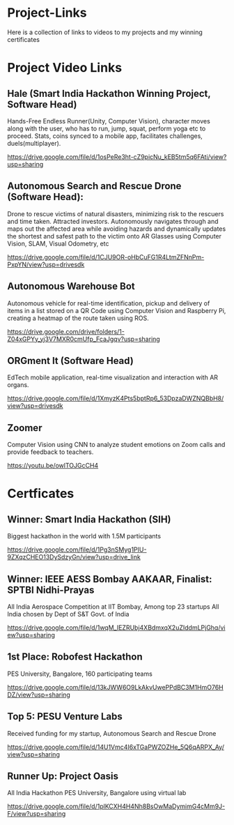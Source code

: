 # Project-Links
Here is a collection of links to videos to my projects and my winning certificates

# Project Video Links

## Hale (Smart India Hackathon Winning Project, Software Head)
Hands-Free Endless Runner(Unity, Computer Vision), character moves along with the user, who has to run, jump, squat, perform yoga etc to proceed. Stats, coins synced to a mobile app, facilitates challenges, duels(multiplayer). 

https://drive.google.com/file/d/1osPeRe3ht-cZ9picNu_kEB5tm5q6FAti/view?usp=sharing

## Autonomous Search and Rescue Drone (Software Head):
Drone to rescue victims of natural disasters, minimizing risk to the rescuers and time taken. Attracted investors.
Autonomously navigates through and maps out the affected area while avoiding hazards and dynamically updates the shortest and safest path to the victim onto AR Glasses using Computer Vision, SLAM, Visual Odometry, etc

https://drive.google.com/file/d/1CJU9OR-oHbCuFG1R4LtmZFNnPm-PxpYN/view?usp=drivesdk

## Autonomous Warehouse Bot
Autonomous vehicle for real-time identification, pickup and delivery of items in a list stored on a QR Code using Computer Vision and Raspberry Pi, creating a heatmap of the route taken using ROS.

https://drive.google.com/drive/folders/1-Z04xGPYy_yj3V7MXR0cmUfp_FcaJgqv?usp=sharing

## ORGment It (Software Head)
EdTech mobile application, real-time visualization and interaction with AR organs.

https://drive.google.com/file/d/1XmyzK4Pts5bptRp6_53DpzaDWZNQBbH8/view?usp=drivesdk

## Zoomer
Computer Vision using CNN to analyze student emotions on Zoom calls and provide feedback to teachers.

https://youtu.be/owlTOJGcCH4


# Certficates

## Winner: Smart India Hackathon (SIH)
Biggest hackathon in the world with 1.5M participants

https://drive.google.com/file/d/1Pg3nSMyg1PIU-9ZXqzCHEO13DySdzyGn/view?usp=drive_link

## Winner: IEEE AESS Bombay AAKAAR, Finalist: SPTBI Nidhi-Prayas  
All India Aerospace Competition at IIT Bombay, Among top 23 startups All India chosen by Dept of S&T Govt. of India

https://drive.google.com/file/d/1wqM_IEZRUbj4XBdmxqX2uZIddmLPjGhq/view?usp=sharing

## 1st Place: Robofest Hackathon
PES University, Bangalore, 160 participating teams

https://drive.google.com/file/d/13kJWW6O9LkAkvUwePPdBC3M1HmO76HDZ/view?usp=sharing

## Top 5: PESU Venture Labs
Received funding for my startup, Autonomous Search and Rescue Drone 

https://drive.google.com/file/d/14U1Vmc4I6xTGaPWZOZHe_5Q6qARPX_Ay/view?usp=sharing

## Runner Up: Project Oasis
All India Hackathon PES University, Bangalore using virtual lab 

https://drive.google.com/file/d/1plKCXH4H4Nh8BsOwMaDymimG4cMm9J-F/view?usp=sharing

